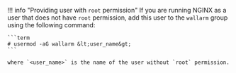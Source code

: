 !!! info "Providing user with `root` permission"
    If you are running NGINX as a user that does not have `root` permission, add this user to the `wallarm` group using the following command:

    ```term
    # usermod -aG wallarm &lt;user_name&gt;
    ```
    
    where `<user_name>` is the name of the user without `root` permission.